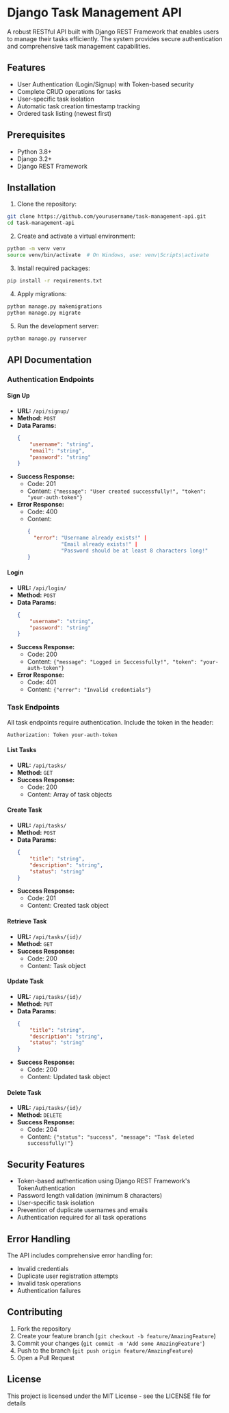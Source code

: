 # Django Task Management API

A robust RESTful API built with Django REST Framework that enables users to manage their tasks efficiently. The system provides secure authentication and comprehensive task management capabilities.

## Features

-   User Authentication (Login/Signup) with Token-based security
-   Complete CRUD operations for tasks
-   User-specific task isolation
-   Automatic task creation timestamp tracking
-   Ordered task listing (newest first)

## Prerequisites

-   Python 3.8+
-   Django 3.2+
-   Django REST Framework

## Installation

1. Clone the repository:

```bash
git clone https://github.com/yourusername/task-management-api.git
cd task-management-api
```

2. Create and activate a virtual environment:

```bash
python -m venv venv
source venv/bin/activate  # On Windows, use: venv\Scripts\activate
```

3. Install required packages:

```bash
pip install -r requirements.txt
```

4. Apply migrations:

```bash
python manage.py makemigrations
python manage.py migrate
```

5. Run the development server:

```bash
python manage.py runserver
```

## API Documentation

### Authentication Endpoints

#### Sign Up

-   **URL:** `/api/signup/`
-   **Method:** `POST`
-   **Data Params:**
    ```json
    {
    	"username": "string",
    	"email": "string",
    	"password": "string"
    }
    ```
-   **Success Response:**
    -   Code: 201
    -   Content: `{"message": "User created successfully!", "token": "your-auth-token"}`
-   **Error Response:**
    -   Code: 400
    -   Content:
        ```json
        {
          "error": "Username already exists!" |
                   "Email already exists!" |
                   "Password should be at least 8 characters long!"
        }
        ```

#### Login

-   **URL:** `/api/login/`
-   **Method:** `POST`
-   **Data Params:**
    ```json
    {
    	"username": "string",
    	"password": "string"
    }
    ```
-   **Success Response:**
    -   Code: 200
    -   Content: `{"message": "Logged in Successfully!", "token": "your-auth-token"}`
-   **Error Response:**
    -   Code: 401
    -   Content: `{"error": "Invalid credentials"}`

### Task Endpoints

All task endpoints require authentication. Include the token in the header:

```
Authorization: Token your-auth-token
```

#### List Tasks

-   **URL:** `/api/tasks/`
-   **Method:** `GET`
-   **Success Response:**
    -   Code: 200
    -   Content: Array of task objects

#### Create Task

-   **URL:** `/api/tasks/`
-   **Method:** `POST`
-   **Data Params:**
    ```json
    {
    	"title": "string",
    	"description": "string",
    	"status": "string"
    }
    ```
-   **Success Response:**
    -   Code: 201
    -   Content: Created task object

#### Retrieve Task

-   **URL:** `/api/tasks/{id}/`
-   **Method:** `GET`
-   **Success Response:**
    -   Code: 200
    -   Content: Task object

#### Update Task

-   **URL:** `/api/tasks/{id}/`
-   **Method:** `PUT`
-   **Data Params:**
    ```json
    {
    	"title": "string",
    	"description": "string",
    	"status": "string"
    }
    ```
-   **Success Response:**
    -   Code: 200
    -   Content: Updated task object

#### Delete Task

-   **URL:** `/api/tasks/{id}/`
-   **Method:** `DELETE`
-   **Success Response:**
    -   Code: 204
    -   Content: `{"status": "success", "message": "Task deleted successfully!"}`

## Security Features

-   Token-based authentication using Django REST Framework's TokenAuthentication
-   Password length validation (minimum 8 characters)
-   User-specific task isolation
-   Prevention of duplicate usernames and emails
-   Authentication required for all task operations

## Error Handling

The API includes comprehensive error handling for:

-   Invalid credentials
-   Duplicate user registration attempts
-   Invalid task operations
-   Authentication failures

## Contributing

1. Fork the repository
2. Create your feature branch (`git checkout -b feature/AmazingFeature`)
3. Commit your changes (`git commit -m 'Add some AmazingFeature'`)
4. Push to the branch (`git push origin feature/AmazingFeature`)
5. Open a Pull Request

## License

This project is licensed under the MIT License - see the LICENSE file for details
